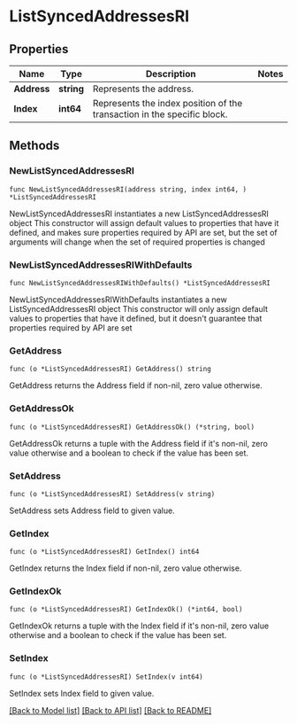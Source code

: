 # ListSyncedAddressesRI

## Properties

Name | Type | Description | Notes
------------ | ------------- | ------------- | -------------
**Address** | **string** | Represents the address. | 
**Index** | **int64** | Represents the index position of the transaction in the specific block. | 

## Methods

### NewListSyncedAddressesRI

`func NewListSyncedAddressesRI(address string, index int64, ) *ListSyncedAddressesRI`

NewListSyncedAddressesRI instantiates a new ListSyncedAddressesRI object
This constructor will assign default values to properties that have it defined,
and makes sure properties required by API are set, but the set of arguments
will change when the set of required properties is changed

### NewListSyncedAddressesRIWithDefaults

`func NewListSyncedAddressesRIWithDefaults() *ListSyncedAddressesRI`

NewListSyncedAddressesRIWithDefaults instantiates a new ListSyncedAddressesRI object
This constructor will only assign default values to properties that have it defined,
but it doesn't guarantee that properties required by API are set

### GetAddress

`func (o *ListSyncedAddressesRI) GetAddress() string`

GetAddress returns the Address field if non-nil, zero value otherwise.

### GetAddressOk

`func (o *ListSyncedAddressesRI) GetAddressOk() (*string, bool)`

GetAddressOk returns a tuple with the Address field if it's non-nil, zero value otherwise
and a boolean to check if the value has been set.

### SetAddress

`func (o *ListSyncedAddressesRI) SetAddress(v string)`

SetAddress sets Address field to given value.


### GetIndex

`func (o *ListSyncedAddressesRI) GetIndex() int64`

GetIndex returns the Index field if non-nil, zero value otherwise.

### GetIndexOk

`func (o *ListSyncedAddressesRI) GetIndexOk() (*int64, bool)`

GetIndexOk returns a tuple with the Index field if it's non-nil, zero value otherwise
and a boolean to check if the value has been set.

### SetIndex

`func (o *ListSyncedAddressesRI) SetIndex(v int64)`

SetIndex sets Index field to given value.



[[Back to Model list]](../README.md#documentation-for-models) [[Back to API list]](../README.md#documentation-for-api-endpoints) [[Back to README]](../README.md)


